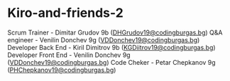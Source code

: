 # Kiro-and-friends-2

Scrum Trainer - Dimitar Grudov 9b (DHGrudov19@codingburgas.bg)
Q&A engineer - Venilin Donchev 9g (VDDonchev19@codingburgas.bg)
Developer Back End - Kiril Dimitrov 9b (KGDiitrov19@codingburgas.bg)
Developer Front End - Venilin Donchev 9g (VDDonchev19@codingburgas.bg)
Code Cheker - Petar Chepkanov 9g (PHChepkanov19@codingburgas.bg)
